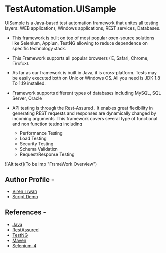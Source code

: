 # TestAutomation.UISample

UISample is a Java-based test automation framework that unites all testing layers: WEB applications, Windows applications, REST services, Databases.

* This framework is built on top of most popular open-source solutions like Selenium, Appium, TestNG allowing to reduce dependence on specific technology stack.

* This Framework supports all popular browsers (IE, Safari, Chrome, Firefox).

* As far as our framework is built in Java, it is cross-platform. Tests may be easily executed both on Unix or Windows OS. All you need is JDK 1.8 To 1.19 installed.

* Framework supports different types of databases including MySQL, SQL Server, Oracle 

* API testing is through the Rest-Assured . It enables great flexibility in generating REST requests and responses are dynamically changed by incoming arguments. This framework covers several type of functional and non function testing including 
  * Performance Testing
  * Load Testing
  * Security Testing 
  * Schema Validation 
  * Request/Response Testing 
  

![Alt text](To be Imp "FrameWork Overview")


## Author Profile - 
* [Viren Tiwari](https://www.linkedin.com/in/viren-tiwari-734b9b85/)
* [Script Demo](https://github.com/codeMightyNotFound404/TestAutomation.UISample/blob/main/src/test/java/driverScripts/sample/UISample.java)



## References - 
* [Java](https://docs.oracle.com/javase/8/docs/)
* [RestAssured](https://www.javadoc.io/doc/io.rest-assured/rest-assured/latest/io/restassured/RestAssured.html)
* [TestNG](https://testng.org/doc/documentation-main.html)
* [Maven](https://maven.apache.org/guides/)
* [Selenium-4](https://www.selenium.dev/selenium/docs/api/py/api.html)
